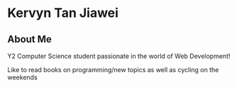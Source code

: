 # Kervyn Tan Jiawei

## About Me

Y2 Computer Science student passionate in the world of Web Development!

Like to read books on programming/new topics as well as cycling on the weekends